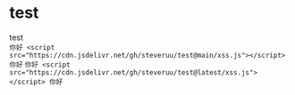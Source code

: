 # test 
test  
```你好 <script src="https://cdn.jsdelivr.net/gh/steveruu/test@main/xss.js"></script> 你好```
```你好 <script src="https://cdn.jsdelivr.net/gh/steveruu/test@latest/xss.js"></script> 你好```

